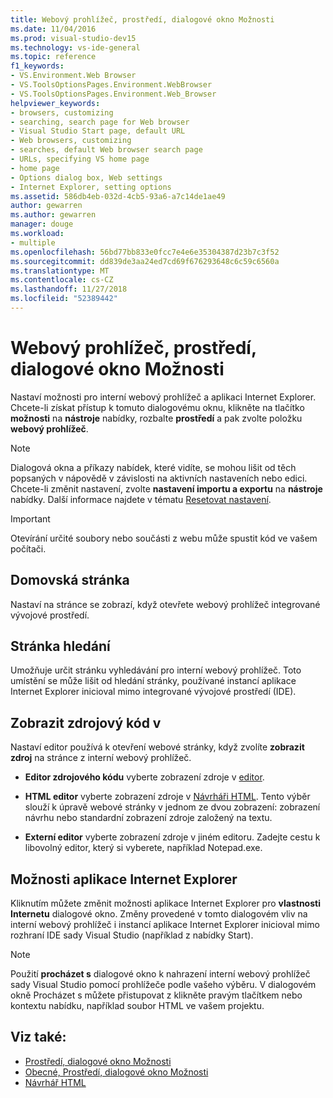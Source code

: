 ```yaml
---
title: Webový prohlížeč, prostředí, dialogové okno Možnosti
ms.date: 11/04/2016
ms.prod: visual-studio-dev15
ms.technology: vs-ide-general
ms.topic: reference
f1_keywords:
- VS.Environment.Web Browser
- VS.ToolsOptionsPages.Environment.WebBrowser
- VS.ToolsOptionsPages.Environment.Web_Browser
helpviewer_keywords:
- browsers, customizing
- searching, search page for Web browser
- Visual Studio Start page, default URL
- Web browsers, customizing
- searches, default Web browser search page
- URLs, specifying VS home page
- home page
- Options dialog box, Web settings
- Internet Explorer, setting options
ms.assetid: 586db4eb-032d-4cb5-93a6-a7c14de1ae49
author: gewarren
ms.author: gewarren
manager: douge
ms.workload:
- multiple
ms.openlocfilehash: 56bd77bb833e0fcc7e4e6e35304387d23b7c3f52
ms.sourcegitcommit: dd839de3aa24ed7cd69f676293648c6c59c6560a
ms.translationtype: MT
ms.contentlocale: cs-CZ
ms.lasthandoff: 11/27/2018
ms.locfileid: "52389442"
---
```

# <a name="web-browser-environment-options-dialog-box"></a>Webový prohlížeč, prostředí, dialogové okno Možnosti

Nastaví možnosti pro interní webový prohlížeč a aplikaci Internet Explorer. Chcete-li získat přístup k tomuto dialogovému oknu, klikněte na tlačítko **možnosti** na **nástroje** nabídky, rozbalte **prostředí** a pak zvolte položku **webový prohlížeč**.

> [!NOTE]
> Dialogová okna a příkazy nabídek, které vidíte, se mohou lišit od těch popsaných v nápovědě v závislosti na aktivních nastaveních nebo edici. Chcete-li změnit nastavení, zvolte **nastavení importu a exportu** na **nástroje** nabídky. Další informace najdete v tématu [Resetovat nastavení](../environment-settings.md#reset-settings).

> [!IMPORTANT]
> Otevírání určité soubory nebo součásti z webu může spustit kód ve vašem počítači.

## <a name="home-page"></a>Domovská stránka

Nastaví na stránce se zobrazí, když otevřete webový prohlížeč integrované vývojové prostředí.

## <a name="search-page"></a>Stránka hledání

Umožňuje určit stránku vyhledávání pro interní webový prohlížeč. Toto umístění se může lišit od hledání stránky, používané instancí aplikace Internet Explorer inicioval mimo integrované vývojové prostředí (IDE).

## <a name="view-source-in"></a>Zobrazit zdrojový kód v

Nastaví editor používá k otevření webové stránky, když zvolíte **zobrazit zdroj** na stránce z interní webový prohlížeč.

-   **Editor zdrojového kódu** vyberte zobrazení zdroje v [editor](../../ide/writing-code-in-the-code-and-text-editor.md).

-   **HTML editor** vyberte zobrazení zdroje v [Návrháři HTML](https://msdn.microsoft.com/Library/640043cc-3657-4677-a091-bc315e636477). Tento výběr slouží k úpravě webové stránky v jednom ze dvou zobrazení: zobrazení návrhu nebo standardní zobrazení zdroje založený na textu.

-   **Externí editor** vyberte zobrazení zdroje v jiném editoru. Zadejte cestu k libovolný editor, který si vyberete, například Notepad.exe.

## <a name="internet-explorer-options"></a>Možnosti aplikace Internet Explorer

Kliknutím můžete změnit možnosti aplikace Internet Explorer pro **vlastnosti Internetu** dialogové okno. Změny provedené v tomto dialogovém vliv na interní webový prohlížeč i instancí aplikace Internet Explorer inicioval mimo rozhraní IDE sady Visual Studio (například z nabídky Start).

> [!NOTE]
> Použití **procházet s** dialogové okno k nahrazení interní webový prohlížeč sady Visual Studio pomocí prohlížeče podle vašeho výběru. V dialogovém okně Procházet s můžete přistupovat z klikněte pravým tlačítkem nebo kontextu nabídku, například soubor HTML ve vašem projektu.

## <a name="see-also"></a>Viz také:

- [Prostředí, dialogové okno Možnosti](../../ide/reference/environment-options-dialog-box.md)
- [Obecné, Prostředí, dialogové okno Možnosti](../../ide/reference/general-environment-options-dialog-box.md)
- [Návrhář HTML](https://msdn.microsoft.com/Library/640043cc-3657-4677-a091-bc315e636477)